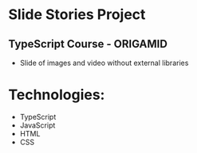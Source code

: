 # Slide Stories Project

## TypeScript Course - ORIGAMID

- Slide of images and video without external libraries

# Technologies:

- TypeScript
- JavaScript
- HTML
- CSS
